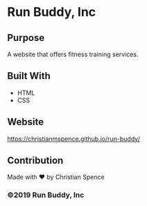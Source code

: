 # Run Buddy, Inc

## Purpose
A website that offers fitness training services.

## Built With
* HTML
* CSS

## Website
https://christianmspence.github.io/run-buddy/

## Contribution
Made with ❤️ by Christian Spence

### ©️2019 Run Buddy, Inc 
